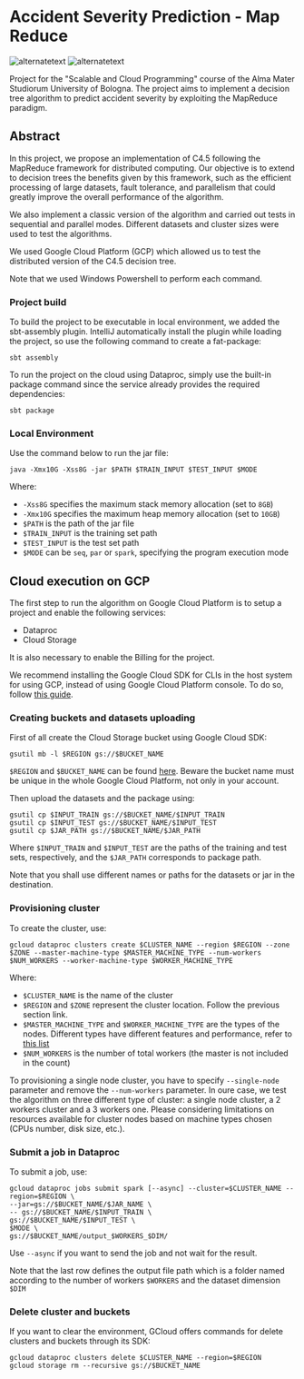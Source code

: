 # Accident Severity Prediction - Map Reduce
<p>
  <img src="https://img.shields.io/badge/Scala-%202.12-green" alt="alternatetext">
  <img src="https://img.shields.io/badge/Spark-3.1.2-red" alt="alternatetext">
</p>

Project for the "Scalable and Cloud Programming" course of the Alma Mater Studiorum University of Bologna.
The project aims to implement a decision tree algorithm to predict accident severity by exploiting the MapReduce paradigm.

## Abstract

In this project, we propose an implementation of C4.5 following the MapReduce framework for distributed computing. Our objective is to extend to decision trees the benefits given by this framework, such as the efficient processing of large datasets, fault tolerance, and parallelism that could greatly improve the overall performance of the algorithm.

We also implement a classic version of the algorithm and carried out tests in sequential and parallel modes.
Different datasets and cluster sizes were used to test the algorithms.

We used Google Cloud Platform (GCP) which allowed us to test the distributed version of the C4.5 decision tree.

Note that we used Windows Powershell to perform each command.

### Project build

To build the project to be executable in local environment, we added the sbt-assembly plugin. IntelliJ automatically install the plugin while loading the project, so use the following command to create a fat-package:
```
sbt assembly
```
To run the project on the cloud using Dataproc, simply use the built-in package command since the service already provides the required dependencies:
```
sbt package
```

### Local Environment

Use the command below to run the jar file:
```
java -Xmx10G -Xss8G -jar $PATH $TRAIN_INPUT $TEST_INPUT $MODE
```
Where:
 - `-Xss8G` specifies the maximum stack memory allocation (set to `8GB`)
 - `-Xmx10G` specifies the maximum heap memory allocation (set to `10GB`)
 - `$PATH` is the path of the jar file
 - `$TRAIN_INPUT` is the training set path
 - `$TEST_INPUT` is the test set path
 - `$MODE` can be `seq`, `par` or `spark`, specifying the program execution mode

## Cloud execution on GCP 

The first step to run the algorithm on Google Cloud Platform is to setup a project and enable the following services:
- Dataproc
- Cloud Storage

It is also necessary to enable the Billing for the project.

We recommend installing the Google Cloud SDK for CLIs in the host system for using GCP, instead of using Google
Cloud Platform console. To do so, follow [this guide](https://cloud.google.com/sdk/docs/install).

### Creating buckets and datasets uploading

First of all create the Cloud Storage bucket using Google Cloud SDK:
```
gsutil mb -l $REGION gs://$BUCKET_NAME
```
`$REGION` and `$BUCKET_NAME` can be found [here](https://cloud.google.com/about/locations).
Beware the bucket name must be unique in the whole Google Cloud Platform, not only in your account.

Then upload the datasets and the package using:
```
gsutil cp $INPUT_TRAIN gs://$BUCKET_NAME/$INPUT_TRAIN
gsutil cp $INPUT_TEST gs://$BUCKET_NAME/$INPUT_TEST
gsutil cp $JAR_PATH gs://$BUCKET_NAME/$JAR_PATH
```
Where `$INPUT_TRAIN` and `$INPUT_TEST` are the paths of the training and test sets, respectively, and the `$JAR_PATH` corresponds to package path.

Note that you shall use different names or paths for the datasets or jar in the destination.

### Provisioning cluster 

To create the cluster, use:

```
gcloud dataproc clusters create $CLUSTER_NAME --region $REGION --zone $ZONE --master-machine-type $MASTER_MACHINE_TYPE --num-workers $NUM_WORKERS --worker-machine-type $WORKER_MACHINE_TYPE
```
Where:
 - `$CLUSTER_NAME` is the name of the cluster
 - `$REGION` and `$ZONE` represent the cluster location. Follow the previous section link.
 - `$MASTER_MACHINE_TYPE` and `$WORKER_MACHINE_TYPE` are the types of the nodes. Different types have different features and performance, refer to [this list](https://cloud.google.com/compute/docs/machine-resource)
 - `$NUM_WORKERS` is the number of total workers (the master is not included in the count)

To provisioning a single node cluster, you have to specify `--single-node` parameter and remove the `--num-workers` parameter.
In oure case, we test the algorithm on three different type of cluster: a single node cluster, a 2 workers cluster and a 3 workers one.
Please considering limitations on resources available for cluster nodes based on machine types chosen (CPUs number, disk size, etc.).

### Submit a job in Dataproc

To submit a job, use:
```
gcloud dataproc jobs submit spark [--async] --cluster=$CLUSTER_NAME --region=$REGION \
--jar=gs://$BUCKET_NAME/$JAR_NAME \
-- gs://$BUCKET_NAME/$INPUT_TRAIN \
gs://$BUCKET_NAME/$INPUT_TEST \
$MODE \
gs://$BUCKET_NAME/output_$WORKERS_$DIM/
```

Use `--async` if you want to send the job and not wait for the result.

Note that the last row defines the output file path which is a folder named according to the number of workers `$WORKERS` and the dataset dimension `$DIM`

### Delete cluster and buckets

If you want to clear the environment, GCloud offers commands for delete clusters and buckets through its SDK:

```
gcloud dataproc clusters delete $CLUSTER_NAME --region=$REGION
gcloud storage rm --recursive gs://$BUCKET_NAME
```
